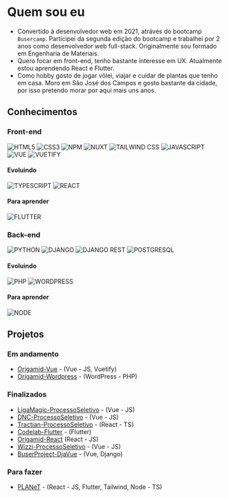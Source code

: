 # Quem sou eu

- Convertido à desenvolvedor web em 2021, atráves do bootcamp `Busercamp`. Participei da segunda edição do bootcamp e trabalhei por 2 anos como desenvolvedor web full-stack. Originalmente sou formado em Engenharia de Materiais.
- Quero focar em front-end, tenho bastante interesse em UX. Atualmente estou aprendendo React e Flutter.
- Como hobby gosto de jogar vôlei, viajar e cuidar de plantas que tenho em casa. Moro em São José dos Campos e gosto bastante da cidade, por isso pretendo morar por aqui mais uns anos.

## Conhecimentos

### Front-end
![HTML5](https://img.shields.io/badge/HTML5-E34F26?style=for-the-badge&logo=html5&logoColor=white)
![CSS3](https://img.shields.io/badge/CSS3-1572B6?style=for-the-badge&logo=css3&logoColor=white)
![NPM](https://img.shields.io/badge/npm-CB3837?style=for-the-badge&logo=npm&logoColor=white)
![NUXT](https://img.shields.io/badge/nuxt%20js-00C58E?style=for-the-badge&logo=nuxtdotjs&logoColor=white)
![TAILWIND CSS](https://img.shields.io/badge/Tailwind_CSS-38B2AC?style=for-the-badge&logo=tailwind-css&logoColor=white)
![JAVASCRIPT](https://img.shields.io/badge/JavaScript-323330?style=for-the-badge&logo=javascript&logoColor=F7DF1E)
![VUE](https://img.shields.io/badge/Vue%20js-35495E?style=for-the-badge&logo=vuedotjs&logoColor=4FC08D)
![VUETIFY](https://img.shields.io/badge/Vuetify-1867C0?style=for-the-badge&logo=vuetify&logoColor=white)

#### Evoluindo
![TYPESCRIPT](https://img.shields.io/badge/TypeScript-007ACC?style=for-the-badge&logo=typescript&logoColor=white)
![REACT](https://img.shields.io/badge/React-20232A?style=for-the-badge&logo=react&logoColor=61DAFB)

#### Para aprender
![FLUTTER](https://img.shields.io/badge/Flutter-02569B?style=for-the-badge&logo=flutter&logoColor=white)

### Back-end
![PYTHON](https://img.shields.io/badge/Python-FFD43B?style=for-the-badge&logo=python&logoColor=blue)
![DJANGO](https://img.shields.io/badge/Django-092E20?style=for-the-badge&logo=django&logoColor=green)
![DJANGO REST](https://img.shields.io/badge/django%20rest-ff1709?style=for-the-badge&logo=django&logoColor=white)
![POSTGRESQL](https://img.shields.io/badge/PostgreSQL-316192?style=for-the-badge&logo=postgresql&logoColor=white)

#### Evoluindo
![PHP](https://img.shields.io/badge/PHP-777BB4?style=for-the-badge&logo=php&logoColor=white)
![WORDPRESS](https://img.shields.io/badge/Wordpress-21759B?style=for-the-badge&logo=wordpress&logoColor=white)

#### Para aprender
![NODE](https://img.shields.io/badge/Node%20js-339933?style=for-the-badge&logo=nodedotjs&logoColor=white)

## Projetos

### Em andamento

- [Origamid-Vue](https://github.com/augustopiatto/Origamid-Vue) - (Vue - JS, Vuetify)
- [Origamid-Wordpress](https://github.com/augustopiatto/Origamid-Wordpress) - (WordPress - PHP)

### Finalizados

- [LigaMagic-ProcessoSeletivo](https://github.com/augustopiatto/LigaMagic-ProcessoSeletivo) - (Vue - JS)
- [DNC-ProcessoSeletivo](https://github.com/augustopiatto/DNC-ProcessoSeletivo) - (Vue - JS)
- [Tractian-ProcessoSeletivo](https://github.com/augustopiatto/Tractian-ProcessoSeletivo) - (React - TS)
- [Codelab-Flutter](https://github.com/augustopiatto/Codelab-Flutter) - (Flutter)
- [Origamid-React](https://github.com/augustopiatto/Origamid-React) (React - JS)
- [Wizzi-ProcessoSeletivo](https://github.com/augustopiatto/Wizzi-ProcessoSeletivo) - (Vue - JS)
- [BuserProject-DjaVue](https://github.com/augustopiatto/BuserProject-DjaVue) - (Vue, Django)

### Para fazer

- [PLANeT](https://github.com/augustopiatto/PLANeT) - (React - JS, Flutter, Tailwind, Node - TS)
